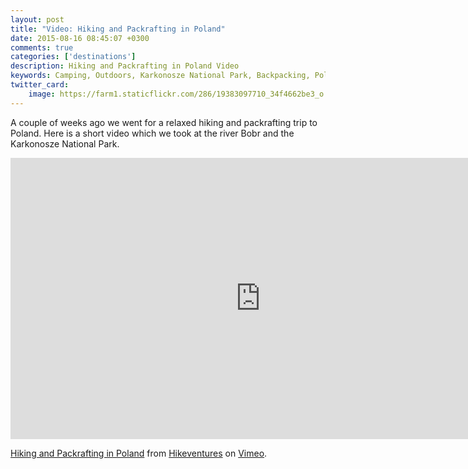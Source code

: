 ```yaml
---
layout: post
title: "Video: Hiking and Packrafting in Poland"
date: 2015-08-16 08:45:07 +0300
comments: true
categories: ['destinations']
description: Hiking and Packrafting in Poland Video
keywords: Camping, Outdoors, Karkonosze National Park, Backpacking, Poland, Czech Republic, Video
twitter_card:
    image: https://farm1.staticflickr.com/286/19383097710_34f4662be3_o.jpg
---
```

A couple of weeks ago we went for a relaxed hiking and packrafting trip to Poland. Here is a short video which we took at the river Bobr and the Karkonosze National Park.

<iframe src="https://player.vimeo.com/video/136414199" width="800" height="450" frameborder="0" webkitallowfullscreen mozallowfullscreen allowfullscreen></iframe> <p><a href="https://vimeo.com/136414199">Hiking and Packrafting in Poland</a> from <a href="https://vimeo.com/user15105973">Hikeventures</a> on <a href="https://vimeo.com">Vimeo</a>.</p>
